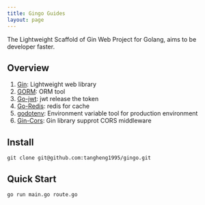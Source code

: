 ```yaml
---
title: Gingo Guides
layout: page
---
```


The Lightweight Scaffold of Gin Web Project for Golang, aims to be developer faster.

## Overview

1. [Gin](https://github.com/gin-gonic/gin): Lightweight web library
2. [GORM](https://github.com/jinzhu/gorm): ORM tool
3. [Go-jwt](https://github.com/dgrijalva/jwt-go): jwt release the token
4. [Go-Redis](https://github.com/go-redis/redis): redis for cache
5. [godotenv](https://github.com/joho/godotenv): Environment variable tool for production environment
6. [Gin-Cors](https://github.com/gin-contrib/cors): Gin library supprot CORS middleware

## Install

```text
git clone git@github.com:tangheng1995/gingo.git
```

## Quick Start

```text
go run main.go route.go
```
